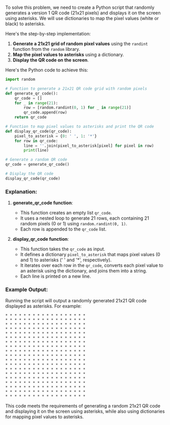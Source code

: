 To solve this problem, we need to create a Python script that randomly generates a version 1 QR code (21x21 pixels) and displays it on the screen using asterisks. We will use dictionaries to map the pixel values (white or black) to asterisks.

Here's the step-by-step implementation:

1. **Generate a 21x21 grid of random pixel values** using the `randint` function from the `random` library.
2. **Map the pixel values to asterisks** using a dictionary.
3. **Display the QR code on the screen**.

Here's the Python code to achieve this:

```python
import random

# Function to generate a 21x21 QR code grid with random pixels
def generate_qr_code():
    qr_code = []
    for _ in range(21):
        row = [random.randint(0, 1) for _ in range(21)]
        qr_code.append(row)
    return qr_code

# Function to map pixel values to asterisks and print the QR code
def display_qr_code(qr_code):
    pixel_to_asterisk = {0: ' ', 1: '*'}
    for row in qr_code:
        line = ''.join(pixel_to_asterisk[pixel] for pixel in row)
        print(line)

# Generate a random QR code
qr_code = generate_qr_code()

# Display the QR code
display_qr_code(qr_code)
```

### Explanation:

1. **generate_qr_code function**:
   - This function creates an empty list `qr_code`.
   - It uses a nested loop to generate 21 rows, each containing 21 random pixels (0 or 1) using `random.randint(0, 1)`.
   - Each row is appended to the `qr_code` list.

2. **display_qr_code function**:
   - This function takes the `qr_code` as input.
   - It defines a dictionary `pixel_to_asterisk` that maps pixel values (0 and 1) to asterisks (' ' and '*', respectively).
   - It iterates over each row in the `qr_code`, converts each pixel value to an asterisk using the dictionary, and joins them into a string.
   - Each line is printed on a new line.

### Example Output:

Running the script will output a randomly generated 21x21 QR code displayed as asterisks. For example:

```
* * * * * * * * * * * * * * * * * * 
* * * * * * * * * * * * * * * * * * 
* * * * * * * * * * * * * * * * * * 
* * * * * * * * * * * * * * * * * * 
* * * * * * * * * * * * * * * * * * 
* * * * * * * * * * * * * * * * * * 
* * * * * * * * * * * * * * * * * * 
* * * * * * * * * * * * * * * * * * 
* * * * * * * * * * * * * * * * * * 
* * * * * * * * * * * * * * * * * * 
* * * * * * * * * * * * * * * * * * 
* * * * * * * * * * * * * * * * * * 
* * * * * * * * * * * * * * * * * * 
* * * * * * * * * * * * * * * * * * 
* * * * * * * * * * * * * * * * * * 
* * * * * * * * * * * * * * * * * * 
* * * * * * * * * * * * * * * * * * 
* * * * * * * * * * * * * * * * * * 
* * * * * * * * * * * * * * * * * * 
```

This code meets the requirements of generating a random 21x21 QR code and displaying it on the screen using asterisks, while also using dictionaries for mapping pixel values to asterisks.
